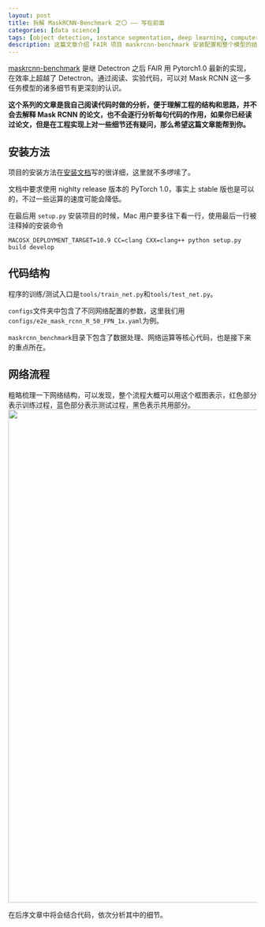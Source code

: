 ```yaml
---
layout: post
title: 拆解 MaskRCNN-Benchmark 之〇 —— 写在前面
categories: [data science]
tags: [object detection, instance segmentation, deep learning, computer vision]
description: 这篇文章介绍 FAIR 项目 maskrcnn-benchmark 安装配置和整个模型的结构。
---
```

[maskrcnn-benchmark](https://github.com/facebookresearch/maskrcnn-benchmark) 是继 Detectron 之后 FAIR 用 Pytorch1.0 最新的实现，在效率上超越了 Detectron。通过阅读、实验代码，可以对 Mask RCNN 这一多任务模型的诸多细节有更深刻的认识。

**这个系列的文章是我自己阅读代码时做的分析，便于理解工程的结构和思路，并不会去解释 Mask RCNN 的论文，也不会逐行分析每句代码的作用，如果你已经读过论文，但是在工程实现上对一些细节还有疑问，那么希望这篇文章能帮到你。**

## 安装方法

项目的安装方法在[安装文档](https://github.com/facebookresearch/maskrcnn-benchmark/blob/master/INSTALL.md)写的很详细，这里就不多啰嗦了。

文档中要求使用 nighlty release 版本的 PyTorch 1.0，事实上 stable 版也是可以的，不过一些运算的速度可能会降低。

在最后用 ```setup.py``` 安装项目的时候，Mac 用户要多往下看一行，使用最后一行被注释掉的安装命令

	MACOSX_DEPLOYMENT_TARGET=10.9 CC=clang CXX=clang++ python setup.py build develop

## 代码结构

程序的训练/测试入口是```tools/train_net.py```和```tools/test_net.py```。

```configs```文件夹中包含了不同网络配置的参数，这里我们用```configs/e2e_mask_rcnn_R_50_FPN_1x.yaml```为例。

```maskrcnn_benchmark```目录下包含了数据处理、网络运算等核心代码，也是接下来的重点所在。

## 网络流程

粗略梳理一下网络结构，可以发现，整个流程大概可以用这个框图表示，红色部分表示训练过程，蓝色部分表示测试过程，黑色表示共用部分。
<img src="/images/2019-02-17-maskrcnn-benchmark-0/maskrcnn-benchmark.png" width="1000px"/>

在后序文章中将会结合代码，依次分析其中的细节。